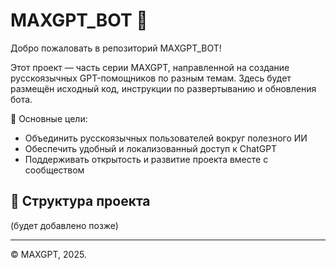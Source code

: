 # MAXGPT_BOT 🤖

Добро пожаловать в репозиторий MAXGPT_BOT!

Этот проект — часть серии MAXGPT, направленной на создание русскоязычных GPT-помощников по разным темам. Здесь будет размещён исходный код, инструкции по развертыванию и обновления бота.

📌 Основные цели:
- Объединить русскоязычных пользователей вокруг полезного ИИ
- Обеспечить удобный и локализованный доступ к ChatGPT
- Поддерживать открытость и развитие проекта вместе с сообществом

## 📂 Структура проекта
(будет добавлено позже)

---
©️ MAXGPT, 2025.
